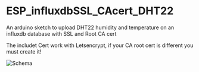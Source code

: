 # ESP_influxdbSSL_CAcert_DHT22
An arduino sketch to upload DHT22 humidity and temperature on an influxdb database with SSL and Root CA cert

The includet Cert work with Letsencrypt, if your CA root cert is different you must create it!

![Schema](https://raw.githubusercontent.com/bigjohnson/bigjohnson.github.io/master/ESP_influxdbSSL_CAcert_DHT22_WiFiManager/Wemos%2BDHT22_pcb.png)
